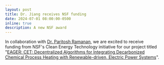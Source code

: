 ```yaml
---
layout: post
title: Dr. Jiang receives NSF funding
date: 2024-07-01 08:00:00-0500
inline: true
description: A new NSF award
---
```


In collaboration with [Dr. Paritosh Ramanan](https://paritoshpr.github.io), we are excited to receive funding from NSF's Clean Energy Technology initiative for our project titled "[EAGER: CET: Decentralized Algorithms for Integrating Decarbonized Chemical Process Heating with Renewable-driven, Electric Power Systems](https://www.nsf.gov/awardsearch/showAward?AWD_ID=2343072&HistoricalAwards=false)".
